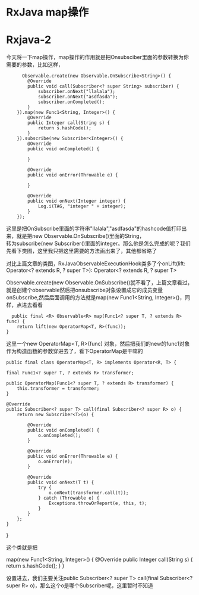 RxJava map操作
=============
# Rxjava-2
今天将一下map操作，map操作的作用就是把Onsubsciber里面的参数转换为你需要的参数，比如这样，

          Observable.create(new Observable.OnSubscribe<String>() {
            @Override
            public void call(Subscriber<? super String> subscriber) {
                subscriber.onNext("llalala");
                subscriber.onNext("asdfasda");
                subscriber.onCompleted();
            }
        }).map(new Func1<String, Integer>() {
            @Override
            public Integer call(String s) {
                return s.hashCode();
            }
        }).subscribe(new Subscriber<Integer>() {
            @Override
            public void onCompleted() {

            }

            @Override
            public void onError(Throwable e) {

            }

            @Override
            public void onNext(Integer integer) {
                Log.i(TAG, "integer " + integer);
            }
        });

这里是把OnSubscribe里面的字符串"llalala","asdfasda"的hashcode值打印出来，就是把new Observable.OnSubscribe<String>()里面的String，</br>
转为subscribe(new Subscriber<Integer>()里面的integer。那么他是怎么完成的呢？我们先看下类图，这里我只把这里需要的方法画出来了，其他都省略了

对比上篇文章的类图，RxJavaObservableExecutionHook类多了个onLift(lift: Operator<? extends R, ? super T>): Operator<? extends R, ? super T>

Observable.create(new Observable.OnSubscribe<String>()就不看了，上篇文章看过，就是创建个observable然后把onsubscribe对象设置成它的成员变量</br>
onSubscribe,然后后面调用的方法就是map(new Func1<String, Integer>()，同样，点进去看看

      public final <R> Observable<R> map(Func1<? super T, ? extends R> func) {
        return lift(new OperatorMap<T, R>(func));
    }

这里一个new OperatorMap<T, R>(func) 对象，然后把我们的new的func1对象作为构造函数的参数穿进去了，看下OperatorMap是干嘛的

    public final class OperatorMap<T, R> implements Operator<R, T> {

    final Func1<? super T, ? extends R> transformer;

    public OperatorMap(Func1<? super T, ? extends R> transformer) {
        this.transformer = transformer;
    }

    @Override
    public Subscriber<? super T> call(final Subscriber<? super R> o) {
        return new Subscriber<T>(o) {

            @Override
            public void onCompleted() {
                o.onCompleted();
            }

            @Override
            public void onError(Throwable e) {
                o.onError(e);
            }

            @Override
            public void onNext(T t) {
                try {
                    o.onNext(transformer.call(t));
                } catch (Throwable e) {
                    Exceptions.throwOrReport(e, this, t);
                }
            }
        };
    }
  }

这个类就是把

  map(new Func1<String, Integer>() {
            @Override
            public Integer call(String s) {
                return s.hashCode();
            }
        }
        
设置进去，我们主要关注public Subscriber<? super T> call(final Subscriber<? super R> o)，那么这个o是哪个Subscriber呢，这里暂时不知道

